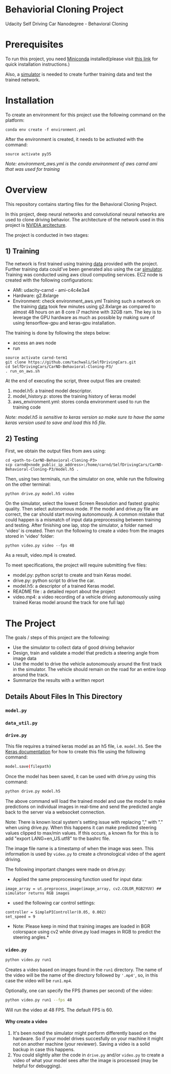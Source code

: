 # Behaviorial Cloning Project
Udacity Self Driving Car Nanodegree - Behavioral Cloning

# Prerequisites

To run this project, you need [Miniconda](https://conda.io/miniconda.html) installed(please visit [this link](https://conda.io/docs/install/quick.html) for quick installation instructions.)

Also, a [simulator](https://d17h27t6h515a5.cloudfront.net/topher/2017/February/58ae46bb_linux-sim/linux-sim.zip) is needed to create further training data and test the trained network. 

# Installation
To create an environment for this project use the following command on the platform:

```
conda env create -f environment.yml
```


After the environment is created, it needs to be activated with the command:

```
source activate py35
```

*Note: 
environment_aws.yml is the conda environment of aws carnd ami that was used for training* 

# Overview

This repository contains starting files for the Behavioral Cloning Project.

In this project, deep neural networks and convolutional neural networks are used to clone driving behavior. The architecture of the network used in this project is [NVIDIA arcitecture](https://images.nvidia.com/content/tegra/automotive/images/2016/solutions/pdf/end-to-end-dl-using-px.pdf). 

The project is conducted in two stages:
## 1) Training
The network is first trained using training [data](https://d17h27t6h515a5.cloudfront.net/topher/2016/December/584f6edd_data/data.zip) provided with the project. Further training data could've been generated also using the car [simulator](https://d17h27t6h515a5.cloudfront.net/topher/2017/February/58ae46bb_linux-sim/linux-sim.zip).
Training was conducted using aws cloud computing services. EC2 node is created with the following configurations:
* AMI: udacity-carnd - ami-c4c4e3a4
* Hardware: g2.8xlarge
* Environment: check environment_aws.yml
Training such a network on the training [data](https://d17h27t6h515a5.cloudfront.net/topher/2016/December/584f6edd_data/data.zip) took few minutes using g2.8xlarge as compared to almost 48 hours on an 8 core i7 machine with 32GB ram. The key is to leverage the GPU hardware as much as possible by making sure of using tensorflow-gpu and keras-gpu installation.

The training is done by following the steps below:
- access an aws node 
- run 
```
source activate carnd-term1
git clone https://github.com/tachwali/SelfDrivingCars.git
cd SelfDrivingCars/CarND-Behavioral-Cloning-P3/
. run_on_aws.sh
```
At the end of executing the script, three output files are created: 
1) model.h5: a trained model descriptor.
2) model_history.p: stores the training history of keras model
3) aws_environment.yml: stores conda environment used to run the training code

*Note:
model.h5 is sensitive to keras version so make sure to have the same keras version used to save and load this h5 file.*


## 2) Testing
First, we obtain the output files from aws using:
```
cd <path-to-CarND-Behavioral-Cloning-P3>
scp carnd@<node_public_ip_address>:/home/carnd/SelfDrivingCars/CarND-Behavioral-Cloning-P3/model.h5 .
```
Then, using two terminals, run the simulator on one, while run the following on the other terminal:
```
python drive.py model.h5 video
```
On the simulator, select the lowest Screen Resolution and fastest graphic quality. Then select autonomous mode. If the model and drive.py file are correct, the car should start moving autonomously. A common mistake that could happen is a mismatch of input data preprocessing between training and testing.
After finishing one lap, stop the simulator, a folder named 'video' is created. Then run the following to create a video from the images stored in 'video' folder:
```
python video.py video --fps 48
```
As a result, video.mp4 is created.


To meet specifications, the project will require submitting five files: 
* model.py: python script to create and train Keras model.
* drive.py: python script to drive the car. 
* model.h5: a descriptor of a trained Keras model.
* README file : a detailed report about the project
* video.mp4: a video recording of a vehicle driving autonomously using trained Keras model around the track for one full lap)


# The Project

The goals / steps of this project are the following:
* Use the simulator to collect data of good driving behavior 
* Design, train and validate a model that predicts a steering angle from image data
* Use the model to drive the vehicle autonomously around the first track in the simulator. The vehicle should remain on the road for an entire loop around the track.
* Summarize the results with a written report

## Details About Files In This Directory

### `model.py`

### `data_util.py`

### `drive.py`

This file requires  a trained keras model as an h5 file, i.e. `model.h5`. See the [Keras documentation](https://keras.io/getting-started/faq/#how-can-i-save-a-keras-model) for how to create this file using the following command:
```sh
model.save(filepath)
```

Once the model has been saved, it can be used with drive.py using this command:

```sh
python drive.py model.h5
```

The above command will load the trained model and use the model to make predictions on individual images in real-time and send the predicted angle back to the server via a websocket connection.

Note: There is known local system's setting issue with replacing "," with "." when using drive.py. When this happens it can make predicted steering values clipped to max/min values. If this occurs, a known fix for this is to add "export LANG=en_US.utf8" to the bashrc file.

The image file name is a timestamp of when the image was seen. This information is used by `video.py` to create a chronological video of the agent driving.

The following important changes were made on drive.py:
* Applied the same preprocessing function used for input data:  
```
image_array = ut.preprocess_image(image_array, cv2.COLOR_RGB2YUV) ## simulator returns RGB images
```
* used the following car control settings:
```
controller = SimplePIController(0.05, 0.002)
set_speed = 9
```

* Note:
Please keep in mind that training images are loaded in BGR colorspace using cv2 while drive.py load images in RGB to predict the steering angles.*


### `video.py`

```sh
python video.py run1
```

Creates a video based on images found in the `run1` directory. The name of the video will be the name of the directory followed by `'.mp4'`, so, in this case the video will be `run1.mp4`.

Optionally, one can specify the FPS (frames per second) of the video:

```sh
python video.py run1 --fps 48
```

Will run the video at 48 FPS. The default FPS is 60.

#### Why create a video

1. It's been noted the simulator might perform differently based on the hardware. So if your model drives succesfully on your machine it might not on another machine (your reviewer). Saving a video is a solid backup in case this happens.
2. You could slightly alter the code in `drive.py` and/or `video.py` to create a video of what your model sees after the image is processed (may be helpful for debugging).


